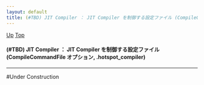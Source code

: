 ```yaml
---
layout: default
title: (#TBD) JIT Compiler ： JIT Compiler を制御する設定ファイル (CompileCommandFile オプション, .hotspot_compiler)
---
```

[Up](noaua5RaXt.html) [Top](../index.html)

#### (#TBD) JIT Compiler ： JIT Compiler を制御する設定ファイル (CompileCommandFile オプション, .hotspot_compiler)

--- 
#Under Construction





